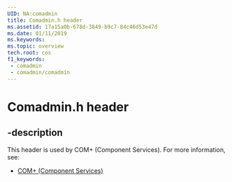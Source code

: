 ```yaml
---
UID: NA:comadmin
title: Comadmin.h header
ms.assetid: 17a15a0b-678d-3849-b9c7-84c46d53e47d
ms.date: 01/11/2019
ms.keywords: 
ms.topic: overview
tech.root: cos
f1_keywords:
 - comadmin
 - comadmin/comadmin
---
```


# Comadmin.h header


## -description

This header is used by COM+ (Component Services). For more information, see:

- [COM+ (Component Services)](../_cos/index.md)

